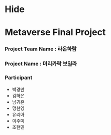 # Hide
# Metaverse Final Project
### Project Team Name : 라온하람
### Project Name : 머리카락 보일라 
### Participant
* 박경만
* 김하은
* 남귀훈
* 맹현영
* 유리아
* 이주미
* 조현민

